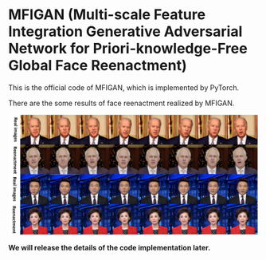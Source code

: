 # MFIGAN (Multi-scale Feature Integration Generative Adversarial Network for Priori-knowledge-Free Global Face Reenactment)

This is the official code of MFIGAN, which is implemented by PyTorch.

There are the some results of face reenactment realized by MFIGAN.

![image](https://github.com/LanGuipeng/MFIGAN/blob/main/results.jpg)

**We will release the details of the code implementation later.**
